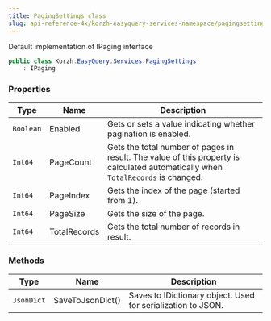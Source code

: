 ```yaml
---
title: PagingSettings class
slug: api-reference-4x/korzh-easyquery-services-namespace/pagingsettings-class
---
```



Default implementation of IPaging interface
```csharp
public class Korzh.EasyQuery.Services.PagingSettings
    : IPaging

```

### Properties

| Type | Name | Description | 
| --- | --- | --- | 
| `Boolean` | Enabled | Gets or sets a value indicating whether pagination is enabled. | 
| `Int64` | PageCount | Gets the total number of pages in result.  The value of this property is calculated automatically when `TotalRecords` is changed. | 
| `Int64` | PageIndex | Gets the index of the page (started from 1). | 
| `Int64` | PageSize | Gets the size of the page. | 
| `Int64` | TotalRecords | Gets the total number of records in result. | 


### Methods

| Type | Name | Description | 
| --- | --- | --- | 
| `JsonDict` | SaveToJsonDict() | Saves to IDictionary object. Used for serialization to JSON. |